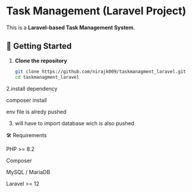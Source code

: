 # Task Management (Laravel Project)

This is a **Laravel-based Task Management System**.

## 🚀 Getting Started

1. **Clone the repository**
   ```bash
   git clone https://github.com/nirajk009/taskmanagment_laravel.git
   cd taskmanagment_laravel
2.install dependency

composer install

env file is alredy pushed 

3. will have to import database wich is also pushed 


🛠 Requirements

PHP >= 8.2

Composer

MySQL / MariaDB

Laravel >= 12
